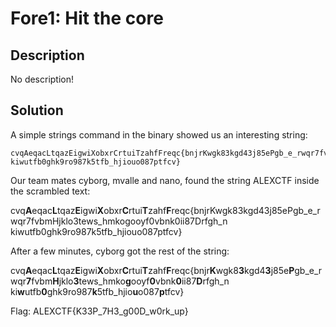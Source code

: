 # Fore1: Hit the core

## Description

No description!

## Solution

A simple strings command in the binary showed us an interesting string:

```
cvqAeqacLtqazEigwiXobxrCrtuiTzahfFreqc{bnjrKwgk83kgd43j85ePgb_e_rwqr7fvbmHjklo3tews_hmkogooyf0vbnk0ii87Drfgh_n kiwutfb0ghk9ro987k5tfb_hjiouo087ptfcv}
```

Our team mates cyborg, mvalle and nano, found the string ALEXCTF inside the scrambled text:


cvq<b>A</b>eqac<b>L</b>tqaz<b>E</b>igwi<b>X</b>obxr<b>C</b>rtui<b>T</b>zahf<b>F</b>reqc{bnjrKwgk83kgd43j85ePgb_e_rwqr7fvbmHjklo3tews_hmkogooyf0vbnk0ii87Drfgh_n kiwutfb0ghk9ro987k5tfb_hjiouo087ptfcv}

After a few minutes, cyborg got the rest of the string:

cvq<b>A</b>eqac<b>L</b>tqaz<b>E</b>igwi<b>X</b>obxr<b>C</b>rtui<b>T</b>zahf<b>F</b>reqc{bnjr<b>K</b>wgk8<b>3</b>kgd4<b>3</b>j85e<b>P</b>gb_e_rwqr<b>7</b>fvbm<b>H</b>jklo<b>3</b>tews_hmko<b>g</b>ooyf<b>0</b>vbnk<b>0</b>ii87<b>D</b>rfgh_n ki<b>w</b>utfb<b>0</b>ghk9ro987<b>k</b>5tfb_hjio<b>u</b>o087<b>p</b>tfcv}

Flag: ALEXCTF{K33P_7H3_g00D_w0rk_up}